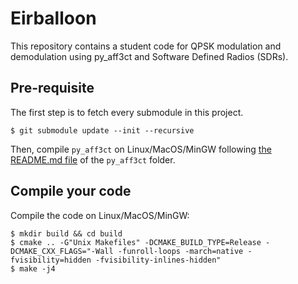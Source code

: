 # Eirballoon

This repository contains a student code for QPSK modulation and demodulation using py_aff3ct and Software Defined Radios (SDRs). 

## Pre-requisite

The first step is to fetch every submodule in this project.

	$ git submodule update --init --recursive

Then, compile `py_aff3ct` on Linux/MacOS/MinGW following [the README.md file](https://github.com/aff3ct/py_aff3ct/tree/d3a053a6180f303cbb55cbbf450aabc3bba202ec) of the `py_aff3ct` folder.

## Compile your code

Compile the code on Linux/MacOS/MinGW:

	$ mkdir build && cd build
	$ cmake .. -G"Unix Makefiles" -DCMAKE_BUILD_TYPE=Release -DCMAKE_CXX_FLAGS="-Wall -funroll-loops -march=native -fvisibility=hidden -fvisibility-inlines-hidden"
	$ make -j4

